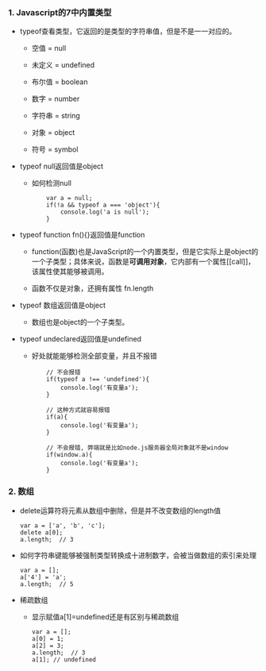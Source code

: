 ### 1. Javascript的7中内置类型
  - typeof查看类型，它返回的是类型的字符串值，但是不是一一对应的。
    - 空值 = null

    - 未定义 = undefined

    - 布尔值 = boolean

    - 数字 = number

    - 字符串 = string

    - 对象 = object

    - 符号 = symbol

  - typeof null返回值是object
    - 如何检测null
        ```
            var a = null;
            if(!a && typeof a === 'object'){
                console.log('a is null');
            }
        ```

  - typeof function fn(){}返回值是function
    - function(函数)也是JavaScript的一个内置类型，但是它实际上是object的一个子类型；具体来说，函数是**可调用对象**，它内部有一个属性[[call]]，该属性使其能够被调用。

    - 函数不仅是对象，还拥有属性 fn.length

  - typeof 数组返回值是object
    - 数组也是object的一个子类型。

  - typeof undeclared返回值是undefined
    - 好处就能能够检测全部变量，并且不报错
        ```
            // 不会报错
            if(typeof a !== 'undefined'){
                console.log('有变量a');
            }

            // 这种方式就容易报错
            if(a){
                console.log('有变量a');
            }

            // 不会报错, 弊端就是比如node.js服务器全局对象就不是window
            if(window.a){
                console.log('有变量a');
            }
        ```

### 2. 数组
  - delete运算符将元素从数组中删除，但是并不改变数组的length值
    ```
    var a = ['a', 'b', 'c'];
    delete a[0];
    a.length;  // 3
    ```

  - 如何字符串键能够被强制类型转换成十进制数字，会被当做数组的索引来处理
    ```
    var a = [];
    a['4'] = 'a';
    a.length;  // 5
    ```

  - 稀疏数组
    - 显示赋值a[1]=undefined还是有区别与稀疏数组
      ```
      var a = [];
      a[0] = 1;
      a[2] = 3;
      a.length;  // 3
      a[1]; // undefined
      ```
